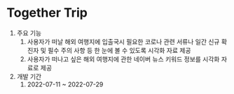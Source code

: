 <b><h1>Together Trip</h1></b>
1. 주요 기능
    1) 사용자가 떠날 해외 여행지에 입출국시 필요한 코로나 관련 서류나
        일간 신규 확진자 및 필수 주의 사항 등 한 눈에 볼 수 있도록 시각화 자료 제공<br>
    2) 사용자가 떠나고 싶은 해외 여행지에 관한
        네이버 뉴스 키워드 정보를 시각화 자료로 제공<br>
2. 개발 기간
    1) 2022-07-11 ~ 2022-07-29
